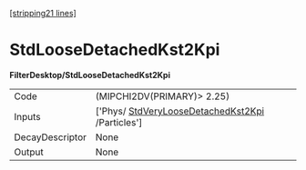 [[stripping21 lines]](./stripping21-commonparticles)

# StdLooseDetachedKst2Kpi

**FilterDesktop/StdLooseDetachedKst2Kpi**

|                 |                                                                                                 |
|-----------------|-------------------------------------------------------------------------------------------------|
| Code            | (MIPCHI2DV(PRIMARY)\> 2.25)                                                                     |
| Inputs          | ['Phys/ [StdVeryLooseDetachedKst2Kpi](./stripping21-stdveryloosedetachedkst2kpi) /Particles'] |
| DecayDescriptor | None                                                                                            |
| Output          | None                                                                                            |
